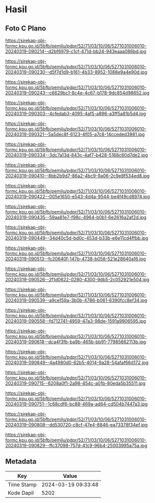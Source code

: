 # Hasil

## Foto C Plano

https://sirekap-obj-formc.kpu.go.id/5bfb/pemilu/pdpr/52/71/03/10/06/5271031006010-20240319-090214--d2bf6979-c1cf-471d-bb24-943eaaa086bd.jpg

https://sirekap-obj-formc.kpu.go.id/5bfb/pemilu/pdpr/52/71/03/10/06/5271031006010-20240319-090230--d5f7d1d9-b161-4b33-8952-1088e9a4e90d.jpg

https://sirekap-obj-formc.kpu.go.id/5bfb/pemilu/pdpr/52/71/03/10/06/5271031006010-20240319-090243--c6629bc1-8c4e-4c67-b178-9dc854d98652.jpg

https://sirekap-obj-formc.kpu.go.id/5bfb/pemilu/pdpr/52/71/03/10/06/5271031006010-20240319-090303--4cfedab3-4095-4af5-a896-a3ff5a81b5d4.jpg

https://sirekap-obj-formc.kpu.go.id/5bfb/pemilu/pdpr/52/71/03/10/06/5271031006010-20240319-090321--5a5dec8f-6123-4f05-a7c8-14cceded3981.jpg

https://sirekap-obj-formc.kpu.go.id/5bfb/pemilu/pdpr/52/71/03/10/06/5271031006010-20240319-090334--3dc7a13d-843c-4af7-b428-5168c60d7de2.jpg

https://sirekap-obj-formc.kpu.go.id/5bfb/pemilu/pdpr/52/71/03/10/06/5271031006010-20240319-090410--8bb2b9d7-86a2-4bc9-9a06-2c9e8f534ed8.jpg

https://sirekap-obj-formc.kpu.go.id/5bfb/pemilu/pdpr/52/71/03/10/06/5271031006010-20240319-090422--005e1650-e543-4d4a-9544-be4f49cd8974.jpg

https://sirekap-obj-formc.kpu.go.id/5bfb/pemilu/pdpr/52/71/03/10/06/5271031006010-20240319-090435--59aa81e7-f98c-4964-b0b1-6e2616a2af2d.jpg

https://sirekap-obj-formc.kpu.go.id/5bfb/pemilu/pdpr/52/71/03/10/06/5271031006010-20240319-090449--34d40c5d-bd0c-453d-b33b-e6e11cd4ffbb.jpg

https://sirekap-obj-formc.kpu.go.id/5bfb/pemilu/pdpr/52/71/03/10/06/5271031006010-20240319-090513--fc20640f-147b-4738-b058-521e28640a16.jpg

https://sirekap-obj-formc.kpu.go.id/5bfb/pemilu/pdpr/52/71/03/10/06/5271031006010-20240319-090526--2f1d0622-0280-4300-9db5-2c052921e504.jpg

https://sirekap-obj-formc.kpu.go.id/5bfb/pemilu/pdpr/52/71/03/10/06/5271031006010-20240319-090539--a9ce159a-3b0b-4786-b061-6390fcc8ef34.jpg

https://sirekap-obj-formc.kpu.go.id/5bfb/pemilu/pdpr/52/71/03/10/06/5271031006010-20240319-090558--fd712741-4959-47a3-98de-1591a9906595.jpg

https://sirekap-obj-formc.kpu.go.id/5bfb/pemilu/pdpr/52/71/03/10/06/5271031006010-20240319-090618--dca4f3fb-ba9b-465b-bb91-77985662113b.jpg

https://sirekap-obj-formc.kpu.go.id/5bfb/pemilu/pdpr/52/71/03/10/06/5271031006010-20240319-090649--4a4980d0-62b5-4014-9a28-54afaf66d172.jpg

https://sirekap-obj-formc.kpu.go.id/5bfb/pemilu/pdpr/52/71/03/10/06/5271031006010-20240319-090715--6208a0f1-2a98-454c-a01b-80eda5b35511.jpg

https://sirekap-obj-formc.kpu.go.id/5bfb/pemilu/pdpr/52/71/03/10/06/5271031006010-20240319-090751--1c68cdf6-bc88-469a-ad64-cd504b7447a3.jpg

https://sirekap-obj-formc.kpu.go.id/5bfb/pemilu/pdpr/52/71/03/10/06/5271031006010-20240319-090808--dd530720-c8cf-47e4-8846-ea73378f34ef.jpg

https://sirekap-obj-formc.kpu.go.id/5bfb/pemilu/pdpr/52/71/03/10/06/5271031006010-20240319-090829--ffc37098-757d-41c9-96b4-25003995a75a.jpg


## Metadata

| Key        | Value               |
| ---------- | ------------------- |
| Time Stamp | 2024-03-19 09:33:48 |
| Kode Dapil | 5202                |



